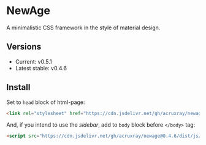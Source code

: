 # NewAge

A minimalistic CSS framework in the style of material design.

## Versions

* Current: v0.5.1
* Latest stable: v0.4.6

## Install

Set to `head` block of html-page:

```html
<link rel="stylesheet" href="https://cdn.jsdelivr.net/gh/acruxray/newage@0.4.6/dist/css/newage.min.css">
```
And, if you intend to use the *sidebar*, add to `body` block before `</body>` tag:

```html
<script src="https://cdn.jsdelivr.net/gh/acruxray/newage@0.4.6/dist/js/newage.min.js"></script>
```
